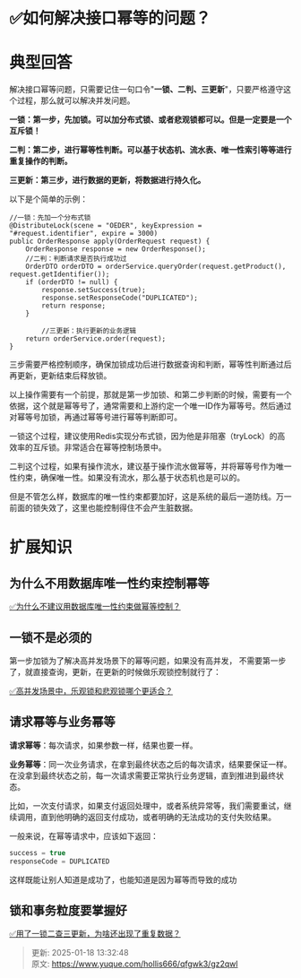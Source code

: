 # ✅如何解决接口幂等的问题？

# 典型回答


解决接口幂等问题，只需要记住一句口令"**一锁、二判、三更新**"，只要严格遵守这个过程，那么就可以解决并发问题。



**一锁：第一步，先加锁。可以加分布式锁、或者悲观锁都可以。但是一定要是一个互斥锁！**

**二判：第二步，进行幂等性判断。可以基于状态机、流水表、唯一性索引等等进行重复操作的判断。**

**三更新：第三步，进行数据的更新，将数据进行持久化。**



以下是个简单的示例：



```plain
//一锁：先加一个分布式锁
@DistributeLock(scene = "OEDER", keyExpression = "#request.identifier", expire = 3000)
public OrderResponse apply(OrderRequest request) {
    OrderResponse response = new OrderResponse();
  	//二判：判断请求是否执行成功过
    OrderDTO orderDTO = orderService.queryOrder(request.getProduct(), request.getIdentifier());
    if (orderDTO != null) {
        response.setSuccess(true);
        response.setResponseCode("DUPLICATED");
        return response;
    }

		//三更新：执行更新的业务逻辑
  	return orderService.order(request);
}
```



三步需要严格控制顺序，确保加锁成功后进行数据查询和判断，幂等性判断通过后再更新，更新结束后释放锁。



以上操作需要有一个前提，那就是第一步加锁、和第二步判断的时候，需要有一个依据，这个就是幂等号了，通常需要和上游约定一个唯一ID作为幂等号。然后通过对幂等号加锁，再通过幂等号进行幂等判断即可。



一锁这个过程，建议使用Redis实现分布式锁，因为他是非阻塞（tryLock）的高效率的互斥锁。非常适合在幂等控制场景中。



二判这个过程，如果有操作流水，建议基于操作流水做幂等，并将幂等号作为唯一性约束，确保唯一性。如果没有流水，那么基于状态机也是可以的。



但是不管怎么样，数据库的唯一性约束都要加好，这是系统的最后一道防线。万一前面的锁失效了，这里也能控制得住不会产生脏数据。



# 扩展知识


## 为什么不用数据库唯一性约束控制幂等


[✅为什么不建议用数据库唯一性约束做幂等控制？](https://www.yuque.com/hollis666/qfgwk3/prnect4g81wg2law)



## 一锁不是必须的


第一步加锁为了解决高并发场景下的幂等问题，如果没有高并发， 不需要第一步了，就直接查询，更新，在更新的时候做乐观锁控制就行了：



[✅高并发场景中，乐观锁和悲观锁哪个更适合？](https://www.yuque.com/hollis666/qfgwk3/kzkm89bnr0fzdeyi)



## 请求幂等与业务幂等


**请求幂等**：每次请求，如果参数一样，结果也要一样。



**业务幂等**：同一次业务请求，在拿到最终状态之后的每次请求，结果要保证一样。在没拿到最终状态之前，每一次请求需要正常执行业务逻辑，直到推进到最终状态。



比如，一次支付请求，如果支付返回处理中，或者系统异常等，我们需要重试，继续调用，直到他明确的返回支付成功，或者明确的无法成功的支付失败结果。



一般来说，在幂等请求中，应该如下返回：



```java
success = true
responseCode = DUPLICATED
```



这样既能让别人知道是成功了，也能知道是因为幂等而导致的成功



## 锁和事务粒度要掌握好


[✅用了一锁二查三更新，为啥还出现了重复数据？](https://www.yuque.com/hollis666/qfgwk3/rc0qez0gyn9t62f9)



> 更新: 2025-01-18 13:32:48  
> 原文: <https://www.yuque.com/hollis666/qfgwk3/gz2qwl>
